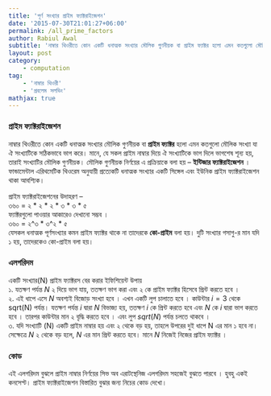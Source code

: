 ```yaml
---
title: 'পূর্ণ সংখ্যার প্রাইম ফ্যাক্টরাইজেশন'
date: '2015-07-30T21:01:27+06:00'
permalink: /all_prime_factors
author: Rabiul Awal
subtitle: 'নাম্বার থিওরীতে কোন একটি ধনাত্মক সংখ্যার মৌলিক গুণনীয়ক বা প্রাইম ফ্যাক্টর হলো এমন কতগুলো মৌলিক সংখ্যা যা ঐ সংখ্যাটিকে সঠিকভাবে ভাগ করে । মানে, যে সকল প্রাইম নাম্বার দিয়ে ঐ সংখ্যাটিকে ভাগ দিলে ভাগশেষ শূন্য হয়, তারাই সংখ্যাটির মৌলিক গুণনীয়ক।'
layout: post
category:
    - computation
tag:
    - 'নাম্বার থিওরী'
    - 'প্রবলেম সলভিং'
mathjax: true
---
```

### প্রাইম ফ্যাক্টরাইজেশন 
নাম্বার থিওরীতে কোন একটি ধনাত্মক সংখ্যার মৌলিক গুণনীয়ক বা **প্রাইম ফ্যাক্টর** হলো এমন কতগুলো মৌলিক সংখ্যা যা ঐ সংখ্যাটিকে সঠিকভাবে ভাগ করে। মানে, যে সকল প্রাইম নাম্বার দিয়ে ঐ সংখ্যাটিকে ভাগ দিলে ভাগশেষ শূন্য হয়, তারাই সংখ্যাটির মৌলিক গুণনীয়ক। মৌলিক গুণনীয়ক নির্ণয়ের এ প্রক্রিয়াকে বলা হয় – **ইন্টিজার ফ্যাক্টরাইজেশন** । ফান্ডামেন্টাল এরিথমেটিক থিওরেম অনুযায়ী প্রত্যেকটি ধনাত্মক সংখ্যার একটি সিঙ্গেল এবং ইউনিক প্রাইম ফ্যাক্টরাইজেশন থাকা আবশ্যিক।

প্রাইম ফ্যাক্টরাইজেশনের উদাহরণ –  
৩৬০ = ২ \* ২ \* ২ \* ৩ \* ৩ \* ৫  
ফ্যাক্টরগুলো পাওয়ার আকারেও দেখানো সম্ভব ।  
৩৬০ = ২^৩ \* ৩^২ \* ৫  
যেসকল ধনাত্মক পূর্ণসংখ্যার কমন প্রাইম ফ্যাক্টর থাকে না তাদেরকে **কো-প্রাইম** বলা হয়। দুটি সংখ্যার গসাগু-র মান যদি ১ হয়, তাদেরকেও কো-প্রাইম বলা হয়।

### এলগরিদম
একটি সংখ্যার(N) প্রাইম ফ্যাক্টরস বের করার ইফিশিয়েন্ট উপায়  
১. যতক্ষণ পর্যন্ত $N$ ২ দিয়ে ভাগ যায়, ততক্ষণ ভাগ করা এবং ২ কে প্রাইম ফ্যাক্টর হিসেবে প্রিন্ট করতে হবে ।  
২. এই ধাপে এসে $N$ অবশ্যই বিজোড় সংখ্যা হবে । এখন একটি লুপ চালাতে হবে । কাউন্টার $i = 3$ থেকে sqrt(N) পর্যন্ত। যতক্ষণ পর্যন্ত $i$ দ্বারা $N$ বিভাজ্য হয়, ততক্ষণ $i$ কে প্রিন্ট করতে হবে এবং $N$ কে $i$ দ্বারা ভাগ করতে হবে । তারপর কাউন্টার মান ২ বৃদ্ধি করতে হবে । এবং লুপ $sqrt(N)$ পর্যন্ত চলতে থাকবে ।  
৩. যদি সংখ্যাটি (N) একটি প্রাইম নাম্বার হয় এবং ২ থেকে বড় হয়, তাহলে উপরের দুই ধাপে N এর মান ১ হবে না। সেক্ষেত্রে $N$ ২ থেকে বড় হলে, $N$ এর মান প্রিন্ট করতে হবে। মানে $N$ নিজেই নিজের প্রাইম ফ্যাক্টর ।

### কোড
এই এলগরিদম বুঝলে প্রাইম নাম্বার নির্ণয়ের সিভ অব এরাটস্থেনিজ এলগরিদম সহজেই বুঝতে পারবে । হুবহু একই কনসেপ্ট। প্রাইম ফ্যাক্টরাইজেশন বিস্তারিত বুঝার জন্য নিচের কোড দেখো।  
<script src="https://gist.github.com/rabiulcste/a2c56ba4be6a75e9555a20398d21f5cb.js"></script>